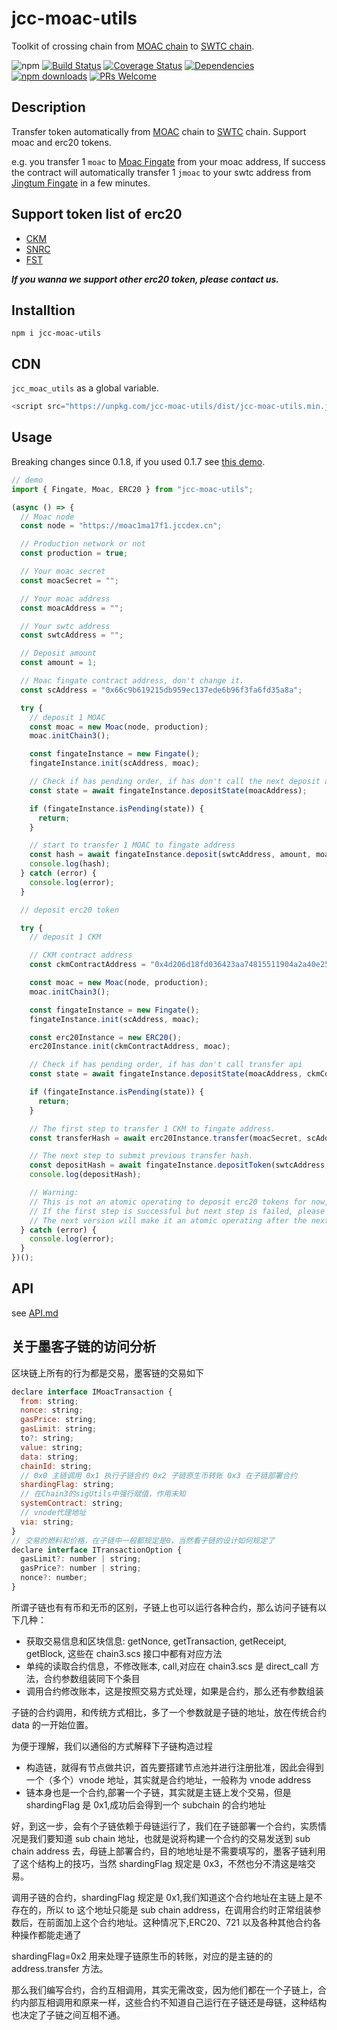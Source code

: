 # jcc-moac-utils

Toolkit of crossing chain from [MOAC chain](https://www.moac.io/) to [SWTC chain](http://swtc.top/index.html#/).

![npm](https://img.shields.io/npm/v/jcc-moac-utils.svg)
[![Build Status](https://travis-ci.com/JCCDex/jcc-moac-utils.svg?branch=master)](https://travis-ci.com/JCCDex/jcc-moac-utils)
[![Coverage Status](https://coveralls.io/repos/github/JCCDex/jcc-moac-utils/badge.svg?branch=master)](https://coveralls.io/github/JCCDex/jcc-moac-utils?branch=master)
[![Dependencies](https://img.shields.io/david/JCCDex/jcc-moac-utils.svg?style=flat-square)](https://david-dm.org/JCCDex/jcc-moac-utils)
[![npm downloads](https://img.shields.io/npm/dm/jcc-moac-utils.svg)](http://npm-stat.com/charts.html?package=jcc-moac-utils)
[![PRs Welcome](https://img.shields.io/badge/PRs-welcome-brightgreen.svg?style=flat-square)](http://makeapullrequest.com)

## Description

Transfer token automatically from [MOAC](https://www.moac.io/) chain to [SWTC](http://swtc.top/index.html#/) chain. Support moac and erc20 tokens.

e.g. you transfer 1 `moac` to [Moac Fingate](http://explorer.moac.io/addr/0x66c9b619215db959ec137ede6b96f3fa6fd35a8a) from your moac address, If success the contract will automatically transfer 1 `jmoac` to your swtc address from [Jingtum Fingate](https://swtcscan.jccdex.cn/#/wallet/?wallet=jG9ntUTuBKqDURPUqbGYZRuRDVzPY6bpxL) in a few minutes.

## Support token list of erc20

- [CKM](http://explorer.moac.io/token/0x4d206d18fd036423aa74815511904a2a40e25fb1)
- [SNRC](http://explorer.moac.io/token/0x1b9bae18532eeb8cd4316a20678a0c43f28f0ae2)
- [FST](http://explorer.moac.io/token/0x4c6007cea426e543551f2cb6392e6d6768f74706)

**_If you wanna we support other erc20 token, please contact us._**

## Installtion

```shell
npm i jcc-moac-utils
```

## CDN

`jcc_moac_utils` as a global variable.

```javascript
<script src="https://unpkg.com/jcc-moac-utils/dist/jcc-moac-utils.min.js"></script>
```

## Usage

Breaking changes since 0.1.8, if you used 0.1.7 see [this demo](https://github.com/JCCDex/jcc-moac-utils/blob/master/docs/demo_below_0.1.8.md).

```javascript
// demo
import { Fingate, Moac, ERC20 } from "jcc-moac-utils";

(async () => {
  // Moac node
  const node = "https://moac1ma17f1.jccdex.cn";

  // Production network or not
  const production = true;

  // Your moac secret
  const moacSecret = "";

  // Your moac address
  const moacAddress = "";

  // Your swtc address
  const swtcAddress = "";

  // Deposit amount
  const amount = 1;

  // Moac fingate contract address, don't change it.
  const scAddress = "0x66c9b619215db959ec137ede6b96f3fa6fd35a8a";

  try {
    // deposit 1 MOAC
    const moac = new Moac(node, production);
    moac.initChain3();

    const fingateInstance = new Fingate();
    fingateInstance.init(scAddress, moac);

    // Check if has pending order, if has don't call the next deposit api
    const state = await fingateInstance.depositState(moacAddress);

    if (fingateInstance.isPending(state)) {
      return;
    }

    // start to transfer 1 MOAC to fingate address
    const hash = await fingateInstance.deposit(swtcAddress, amount, moacSecret);
    console.log(hash);
  } catch (error) {
    console.log(error);
  }

  // deposit erc20 token

  try {
    // deposit 1 CKM

    // CKM contract address
    const ckmContractAddress = "0x4d206d18fd036423aa74815511904a2a40e25fb1";

    const moac = new Moac(node, production);
    moac.initChain3();

    const fingateInstance = new Fingate();
    fingateInstance.init(scAddress, moac);

    const erc20Instance = new ERC20();
    erc20Instance.init(ckmContractAddress, moac);

    // Check if has pending order, if has don't call transfer api
    const state = await fingateInstance.depositState(moacAddress, ckmContractAddress);

    if (fingateInstance.isPending(state)) {
      return;
    }

    // The first step to transfer 1 CKM to fingate address.
    const transferHash = await erc20Instance.transfer(moacSecret, scAddress, amount);

    // The next step to submit previous transfer hash.
    const depositHash = await fingateInstance.depositToken(swtcAddress, ckmContractAddress, erc20Instance.decimals(), amount, transferHash, moacSecret);
    console.log(depositHash);

    // Warning:
    // This is not an atomic operating to deposit erc20 tokens for now,
    // If the first step is successful but next step is failed, please contact us.
    // The next version will make it an atomic operating after the next version of solidity contract upgrade.
  } catch (error) {
    console.log(error);
  }
})();
```

## API

see [API.md](https://github.com/JCCDex/jcc-moac-utils/blob/master/docs/API.md)

## 关于墨客子链的访问分析

区块链上所有的行为都是交易，墨客链的交易如下

```javascript
declare interface IMoacTransaction {
  from: string;
  nonce: string;
  gasPrice: string;
  gasLimit: string;
  to?: string;
  value: string;
  data: string;
  chainId: string;
  // 0x0 主链调用 0x1 执行子链合约 0x2 子链原生币转账 0x3 在子链部署合约
  shardingFlag: string;
  // 在Chain3的sigUtils中强行赋值，作用未知
  systemContract: string;
  // vnode代理地址
  via: string;
}
// 交易的燃料和价格，在子链中一般都规定是0，当然看子链的设计如何规定了
declare interface ITransactionOption {
  gasLimit?: number | string;
  gasPrice?: number | string;
  nonce?: number;
}
```

所谓子链也有有币和无币的区别，子链上也可以运行各种合约，那么访问子链有以下几种：

- 获取交易信息和区块信息: getNonce, getTransaction, getReceipt, getBlock, 这些在 chain3.scs 接口中都有对应方法
- 单纯的读取合约信息，不修改账本, call,对应在 chain3.scs 是 direct_call 方法，合约参数组装同下个条目
- 调用合约修改账本，这是按照交易方式处理，如果是合约，那么还有参数组装

子链的合约调用，和传统方式相比，多了一个参数就是子链的地址，放在传统合约 data 的一开始位置。

为便于理解，我们以通俗的方式解释下子链构造过程

- 构造链，就得有节点做共识，首先要搭建节点池并进行注册批准，因此会得到一个（多个）vnode 地址，其实就是合约地址，一般称为 vnode address
- 链本身也是一个合约,部署一个子链，其实就是主链上发个交易，但是 shardingFlag 是 0x1,成功后会得到一个 subchain 的合约地址

好，到这一步，会有个子链依赖于母链运行了，我们在子链部署一个合约，实质情况是我们要知道 sub chain 地址，也就是说将构建一个合约的交易发送到 sub chain address 去，母链上部署合约，目的地地址是不需要填写的，墨客子链利用了这个结构上的技巧，当然 shardingFlag 规定是 0x3，不然也分不清这是啥交易。

调用子链的合约，shardingFlag 规定是 0x1,我们知道这个合约地址在主链上是不存在的，所以 to 这个地址只能是 sub chain address，在调用合约时正常组装参数后，在前面加上这个合约地址。这种情况下,ERC20、721 以及各种其他合约各种操作都能走通了

shardingFlag=0x2 用来处理子链原生币的转账，对应的是主链的的 address.transfer 方法。

那么我们编写合约，合约互相调用，其实无需改变，因为他们都在一个子链上，合约内部互相调用和原来一样，这些合约不知道自己运行在子链还是母链，这种结构也决定了子链之间互相不通。
